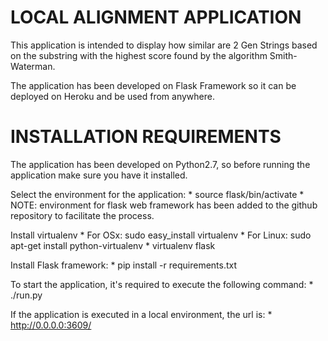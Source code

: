 LOCAL ALIGNMENT APPLICATION
===========================

This application is intended to display how similar are 2 Gen Strings
based on the substring with the highest score found by the algorithm
Smith-Waterman.

The application has been developed on Flask Framework so it can be deployed
on Heroku and be used from anywhere.

INSTALLATION REQUIREMENTS
=========================

The application has been developed on Python2.7, so before running the application
make sure you have it installed.

Select the environment for the application:
    * source flask/bin/activate
    * NOTE: environment for flask web framework has been added to the github repository to facilitate the process.
    
Install virtualenv
    * For OSx: sudo easy_install virtualenv
    * For Linux:  sudo apt-get install python-virtualenv
    * virtualenv flask

Install Flask framework:
    * pip install -r requirements.txt
    
To start the application, it's required to execute the following command:
    * ./run.py

If the application is executed in a local environment, the url is:
    * http://0.0.0.0:3609/

